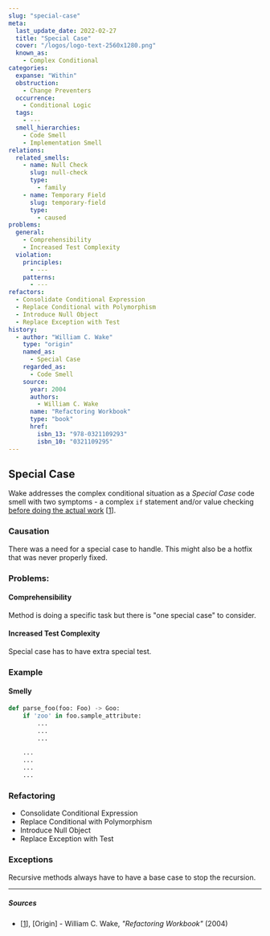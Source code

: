 ```yaml
---
slug: "special-case"
meta:
  last_update_date: 2022-02-27
  title: "Special Case"
  cover: "/logos/logo-text-2560x1280.png"
  known_as:
    - Complex Conditional
categories:
  expanse: "Within"
  obstruction:
    - Change Preventers
  occurrence:
    - Conditional Logic
  tags:
    - ---
  smell_hierarchies:
    - Code Smell
    - Implementation Smell
relations:
  related_smells:
    - name: Null Check
      slug: null-check
      type:
        - family
    - name: Temporary Field
      slug: temporary-field
      type:
        - caused
problems:
  general:
    - Comprehensibility
    - Increased Test Complexity
  violation:
    principles:
      - ---
    patterns:
      - ---
refactors:
  - Consolidate Conditional Expression
  - Replace Conditional with Polymorphism
  - Introduce Null Object
  - Replace Exception with Test
history:
  - author: "William C. Wake"
    type: "origin"
    named_as:
      - Special Case
    regarded_as:
      - Code Smell
    source:
      year: 2004
      authors:
        - William C. Wake
      name: "Refactoring Workbook"
      type: "book"
      href:
        isbn_13: "978-0321109293"
        isbn_10: "0321109295"
---
```


## Special Case

Wake addresses the complex conditional situation as a _Special Case_ code smell with two symptoms - a complex `if` statement and/or value checking [before doing the actual work](./required-setup-or-teardown-code.md) [[1](#sources)].

### Causation

There was a need for a special case to handle. This might also be a hotfix that was never properly fixed.

### Problems:

#### **Comprehensibility**

Method is doing a specific task but there is "one special case" to consider.

#### **Increased Test Complexity**

Special case has to have extra special test.

### Example

<div class="example-block">

#### Smelly

```py
def parse_foo(foo: Foo) -> Goo:
    if 'zoo' in foo.sample_attribute:
        ...
        ...
        ...

    ...
    ...
    ...
    ...
```

</div>

### Refactoring

- Consolidate Conditional Expression
- Replace Conditional with Polymorphism
- Introduce Null Object
- Replace Exception with Test

### Exceptions

Recursive methods always have to have a base case to stop the recursion.

---

##### Sources

- [[1](#sources)], [Origin] - William C. Wake, _"Refactoring Workbook"_ (2004)
